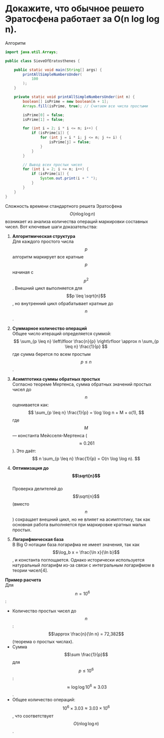 # Докажите, что обычное решето Эратосфена работает за O(n log log n).

Алгоритм

```java
import java.util.Arrays;

public class SieveOfEratosthenes {

    public static void main(String[] args) {
        printAllSimpleNumbersUnder(
            100
        );
    }

    private static void printAllSimpleNumbersUnder(int n) {
        boolean[] isPrime = new boolean[n + 1];
        Arrays.fill(isPrime, true); // Считаем все числа простыми

        isPrime[0] = false;
        isPrime[1] = false;

        for (int i = 2; i * i <= n; i++) {
            if (isPrime[i]) {
                for (int j = i * i; j <= n; j += i) {
                    isPrime[j] = false;
                }
            }
        }

        // Вывод всех простых чисел
        for (int i = 2; i <= n; i++) {
            if (isPrime[i]) {
                System.out.print(i + " ");
            }
        }
    }
}

```

Сложность времени стандартного решета Эратосфена $$O(n \log \log n)$$ возникает из анализа количества операций маркировки составных чисел. Вот ключевые шаги доказательства:

1. **Алгоритмическая структура**  
   Для каждого простого числа $$p$$ алгоритм маркирует все кратные $$p$$ начиная с $$p^2$$. 
   Внешний цикл выполняется для $$p \leq \sqrt{n}$$, но внутренний цикл обрабатывает кратные до $$n$$.

2. **Суммарное количество операций**  
   Общее число итераций определяется суммой:
   $$
   \sum_{p \leq n} \left\lfloor \frac{n}{p} \right\rfloor \approx n \sum_{p \leq n} \frac{1}{p}
   $$
   где сумма берется по всем простым $$p \leq n$$.

3. **Асимптотика суммы обратных простых**  
   Согласно теореме Мертенса, сумма обратных значений простых чисел до $$n$$ оценивается как:
   $$
   \sum_{p \leq n} \frac{1}{p} = \log \log n + M + o(1),
   $$
   где $$M$$ — константа Мейсселя-Мертенса ($$≈0.261$$). Это даёт:
   $$
   n \sum_{p \leq n} \frac{1}{p} = O(n \log \log n).
   $$

4. **Оптимизация до $$\sqrt{n}$$**  
   Проверка делителей до $$\sqrt{n}$$ (вместо $$n$$) сокращает внешний цикл, но не влияет на асимптотику, так как основная работа выполняется при маркировке кратных малых простых.

5. **Логарифмическая база**  
   В Big O нотации база логарифма не имеет значения, так как $$\log_b x = \frac{\ln x}{\ln b}$$, и константа поглощается. Однако исторически используется натуральный логарифм из-за связи с интегральным логарифмом в теории чисел[4].

**Пример расчета**  
Для $$n = 10^6$$:
- Количество простых чисел до $$n$$: $$\approx \frac{n}{\ln n} = 72,382$$ (теорема о простых числах).
- Сумма $$\sum \frac{1}{p}$$ для $$p \leq 10^6$$: $$\approx \log \log 10^6 ≈ 3.03$$.
- Общее количество операций: $$10^6 \times 3.03 ≈ 3.03 \times 10^6$$, что соответствует $$O(n \log \log n)$$.

